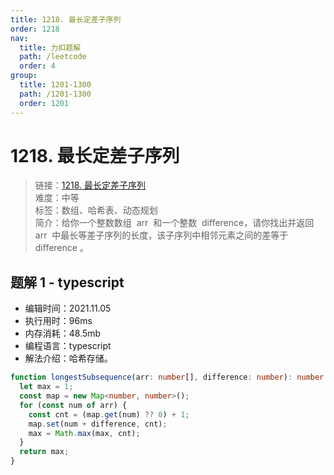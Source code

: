```yaml
---
title: 1218. 最长定差子序列
order: 1218
nav:
  title: 力扣题解
  path: /leetcode
  order: 4
group:
  title: 1201-1300
  path: /1201-1300
  order: 1201
---
```


# 1218. 最长定差子序列

> 链接：[1218. 最长定差子序列](https://leetcode-cn.com/problems/longest-arithmetic-subsequence-of-given-difference/)  
> 难度：中等  
> 标签：数组、哈希表、动态规划  
> 简介：给你一个整数数组  arr  和一个整数  difference，请你找出并返回 arr  中最长等差子序列的长度，该子序列中相邻元素之间的差等于 difference 。

## 题解 1 - typescript

- 编辑时间：2021.11.05
- 执行用时：96ms
- 内存消耗：48.5mb
- 编程语言：typescript
- 解法介绍：哈希存储。

```typescript
function longestSubsequence(arr: number[], difference: number): number {
  let max = 1;
  const map = new Map<number, number>();
  for (const num of arr) {
    const cnt = (map.get(num) ?? 0) + 1;
    map.set(num + difference, cnt);
    max = Math.max(max, cnt);
  }
  return max;
}
```
